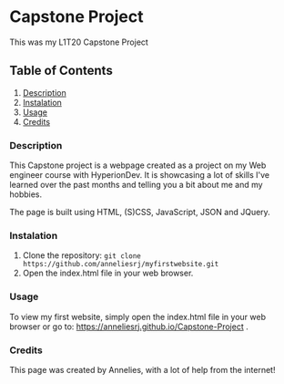 # Capstone Project
 This was my L1T20 Capstone Project


## Table of Contents
1. [Description](#description)
2. [Instalation](#instalation)
3. [Usage](#usage)
4. [Credits](#credits)

### Description
This Capstone project is a webpage created as a project on my Web engineer course with HyperionDev. It is showcasing a lot of skills I've learned over the past months and telling you a bit about me and my hobbies. 

The page is built using HTML, (S)CSS, JavaScript, JSON and JQuery.   


### Instalation
1. Clone the repository: `git clone https://github.com/anneliesrj/myfirstwebsite.git`
2. Open the index.html file in your web browser.

### Usage
To view my first website, simply open the index.html file in your web browser or go to: https://anneliesrj.github.io/Capstone-Project .

### Credits
This page was created by Annelies, with a lot of help from the internet!